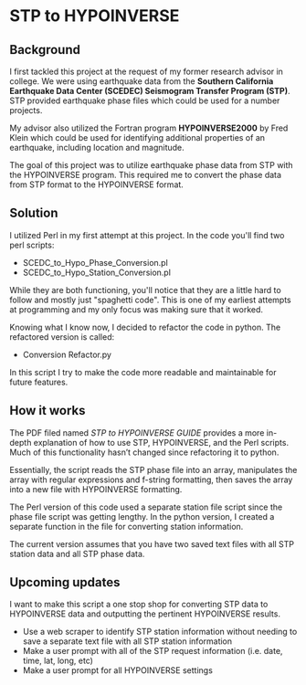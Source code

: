 # STP to HYPOINVERSE

## Background

I first tackled this project at the request of my former research advisor in college. We were using earthquake data from the **Southern California Earthquake Data Center (SCEDEC) Seismogram Transfer Program (STP)**. STP provided earthquake phase files which could be used for a number projects.

My advisor also utilized the Fortran program **HYPOINVERSE2000** by Fred Klein which could be used for identifying additional properties of an earthquake, including location and magnitude.

The goal of this project was to utilize earthquake phase data from STP with the HYPOINVERSE program. This required me to convert the phase data from STP format to the HYPOINVERSE format.

## Solution

I utilized Perl in my first attempt at this project. In the code you'll find two perl scripts:

-   SCEDC_to_Hypo_Phase_Conversion.pl
-   SCEDC_to_Hypo_Station_Conversion.pl

While they are both functioning, you'll notice that they are a little hard to follow and mostly just "spaghetti code". This is one of my earliest attempts at programming and my only focus was making sure that it worked.

Knowing what I know now, I decided to refactor the code in python. The refactored version is called:

-   Conversion Refactor.py

In this script I try to make the code more readable and maintainable for future features.

## How it works

The PDF filed named _STP to HYPOINVERSE GUIDE_ provides a more in-depth explanation of how to use STP, HYPOINVERSE, and the Perl scripts. Much of this functionality hasn’t changed since refactoring it to python.

Essentially, the script reads the STP phase file into an array, manipulates the array with regular expressions and f-string formatting, then saves the array into a new file with HYPOINVERSE formatting.

The Perl version of this code used a separate station file script since the phase file script was getting lengthy. In the python version, I created a separate function in the file for converting station information.

The current version assumes that you have two saved text files with all STP station data and all STP phase data.

## Upcoming updates

I want to make this script a one stop shop for converting STP data to HYPOINVERSE data and outputting the pertinent HYPOINVERSE results.

-   Use a web scraper to identify STP station information without needing to save a separate text file with all STP station information
-   Make a user prompt with all of the STP request information (i.e. date, time, lat, long, etc)
-   Make a user prompt for all HYPOINVERSE settings
